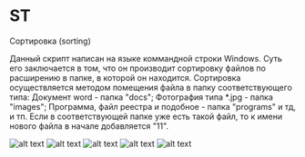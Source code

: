 # ST
Сортировка (sorting)

Данный скрипт написан на языке коммандной строки Windows.
Суть его заключается в том, что он производит сортировку файлов
по расширению в папке, в которой он находится. Сортировка осуществляется
методом помещения файла в папку соответствующего типа:
  Документ word - папка "docs";
  Фотография типа *.jpg - папка "images";
  Программа, файл реестра и подобное - папка "programs" и тд, и тп.
Если в соответствующей папке уже есть такой файл, то к имени нового
файла в начале добавляется "11".

![alt text](https://github.com/M0nArX/ST/blob/master/Trash/1.PNG?raw=true)
![alt text](https://github.com/M0nArX/ST/blob/master/Trash/2.PNG?raw=true)
![alt text](https://github.com/M0nArX/ST/blob/master/Trash/3.PNG?raw=true)
![alt text](https://github.com/M0nArX/ST/blob/master/Trash/2.PNG?raw=true)
![alt text](https://github.com/M0nArX/ST/blob/master/Trash/4.PNG?raw=true)
